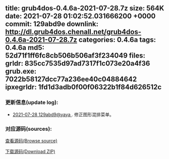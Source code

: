 title: grub4dos-0.4.6a-2021-07-28.7z
size: 564K
date: 2021-07-28 01:02:52.031666200 +0000
commit: 129abd9e
downlink: http://dl.grub4dos.chenall.net/grub4dos-0.4.6a-2021-07-28.7z
categories: 0.4.6a
tags: 0.4.6a
md5: 52d71f1ff6fc8cb506b506af3f234049
files:
  grldr: 835cc7535d97ad7317f1c073e20a4f36
  grub.exe: 7022b58127dcc77a236ee40c04884642
  ipxegrldr: 1fd1d3adb0f00f06322b1f84d626512c
---

### 更新信息(update log):
  * [2021-07-28 129abd9@yaya ](https://github.com/chenall/grub4dos/commit/129abd9e08e35d9f045ff6b878d8dc45324733db)     ﻿. 修正图形混排菜单。


### 对应源码(sources):
  [查看源码(Browse source)](https://github.com/chenall/grub4dos/tree/129abd9e08e35d9f045ff6b878d8dc45324733db)

  [下载源码(Download ZIP)](https://github.com/chenall/grub4dos/archive/129abd9e08e35d9f045ff6b878d8dc45324733db.zip)
